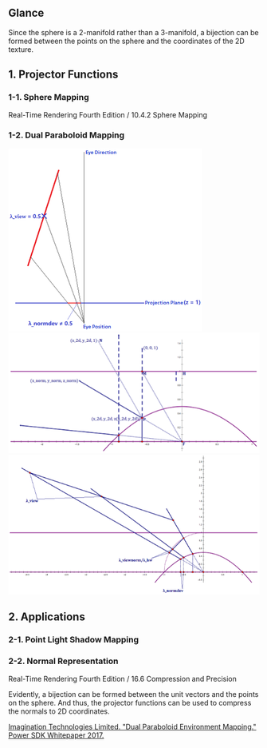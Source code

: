 ## Glance  
Since the sphere is a 2-manifold rather than a 3-manifold, a bijection can be formed between the points on the sphere and the coordinates of the 2D texture.  

## 1\. Projector Functions

### 1-1\. Sphere Mapping  
Real-Time Rendering Fourth Edition / 10.4.2 Sphere Mapping  

### 1-2\. Dual Paraboloid Mapping

![](Projector-Functions-1.png)  
![](Projector-Functions-2.png)  
![](Projector-Functions-3.png)  

## 2\. Applications  

### 2-1\. Point Light Shadow Mapping  

### 2-2\. Normal Representation  
Real-Time Rendering Fourth Edition / 16.6 Compression and Precision  

Evidently, a bijection can be formed between the unit vectors and the points on the sphere. And thus, the projector functions can be used to compress the normals to 2D coordinates.  

[Imagination Technologies Limited. "Dual Paraboloid Environment Mapping." Power SDK Whitepaper 2017.](https://github.com/powervr-graphics/Native_SDK/blob/R17.1-v4.3/Documentation/Whitepapers/Dual%20Paraboloid%20Environment%20Mapping.Whitepaper.pdf)  

